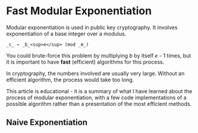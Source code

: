 Fast Modular Exponentiation
===========================
Modular exponentiation is used in public key cryptography. It involves exponentiation of a base integer over a modulus.

```
_c_ ← _b_<sup>e</sup> (mod _m_) 
```
You could brute-force this problem by multiplying _b_ by itself _e_ - 1 times, but it is important to have __fast__ (efficient) algorithms for this process.

In cryptography, the numbers involved are usually very large. Without an efficient algorithm, the process would take too long.

This article is educational - it is a summary of what I have learned about the process of modular exponentiation, with a few code implementations of a possible algorithm rather than a presentation of the most efficient methods.

Naive Exponentiation
--------------------



